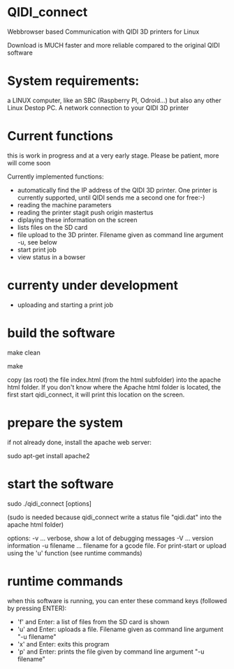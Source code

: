 # QIDI_connect
Webbrowser based Communication with QIDI 3D printers for Linux

Download is MUCH faster and more reliable compared to the original QIDI software

# System requirements:
a LINUX computer, like an SBC (Raspberry PI, Odroid...) but also any other Linux Destop PC.
A network connection to your QIDI 3D printer

# Current functions

this is work in progress and at a very early stage. Please be patient, more will come soon

Currently implemented functions:

- automatically find the IP address of the QIDI 3D printer. One printer is currently supported, until QIDI sends me a second one for free:-)
- reading the machine parameters
- reading the printer stagit push origin mastertus
- diplaying these information on the screen
- lists files on the SD card
- file upload to the 3D printer. Filename given as command line argument -u, see below
- start print job
- view status in a bowser

# currenty under development

- uploading and starting a print job

# build the software

make clean

make

copy (as root) the file index.html (from the html subfolder) into the apache html folder. If you don't know where the Apache html folder is located, the first start qidi_connect, it will print this location on the screen.

# prepare the system

if not already done, install the apache web server:

sudo apt-get install apache2

# start the software

sudo ./qidi_connect [options]

(sudo is needed because qidi_connect write a status file "qidi.dat" into the apache html folder)

options:
-v ... verbose, show a lot of debugging messages
-V ... version information
-u filename ... filename for a gcode file. For print-start or upload using the 'u' function (see runtime commands)

# runtime commands

when this software is running, you can enter these command keys (followed by pressing ENTER):

- 'f' and Enter: a list of files from the SD card is shown
- 'u' and Enter: uploads a file. Filename given as command line argument "-u filename"
- 'x' and Enter: exits this program
- 'p' and Enter: prints the file given by command line argument "-u filename"
